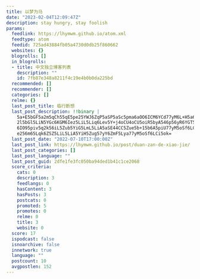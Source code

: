 ```yaml
---
title: 以梦为马
date: "2023-02-04T12:09:47Z"
description: stay hungry, stay foolish
params:
  feedlink: https://lhymwm.github.io/atom.xml
  feedtype: atom
  feedid: 725ad43884fb05a4730d0db25f860662
  websites: {}
  blogrolls: []
  in_blogrolls:
  - title: 中文独立博客列表
    description: ""
    id: 7fb87e348a8211f4c19e4b0b0da225bd
  recommended: []
  recommender: []
  categories: []
  relme: {}
  last_post_title: 临行断想
  last_post_description: !!binary |
    5a+E5bGF5a2m5qCh55qE5pe25YWJ6ZqP5aSP5aSc5pma6aOO6ICM6YCd77yM6L+H5a6i5q
    2l5bGl5LiN5YGc6KGM6Iez5LiL5Liq6Lev5Y+j4oCU4oCU5oiR5byA546p56yR6YGT5Y+v
    6IO95piv5q2k56iL5Zub5YiG5LmL5LiA5aSE44CC5Zue5b+15b6A5piU77yM5oSf6LCi5p
    e256m65Lqk6ZSZ5LiL5LiA5YiH5Zug57yY6ZmF5Lya77yM5oSf6LCi5ok=
  last_post_date: "2022-07-10T17:00:00Z"
  last_post_link: https://lhymwm.github.io/post/duan-zan-de-xiao-jie/
  last_post_categories: []
  last_post_language: ""
  last_post_guid: 2dfe1fe3fc050ba94ded1b41c1ce2068
  score_criteria:
    cats: 0
    description: 3
    feedlangs: 0
    hasContent: 3
    hasPosts: 3
    postcats: 0
    promoted: 5
    promotes: 0
    relme: 0
    title: 3
    website: 0
  score: 17
  ispodcast: false
  isnoarchive: false
  innetwork: true
  language: ""
  postcount: 10
  avgpostlen: 152
---
```

